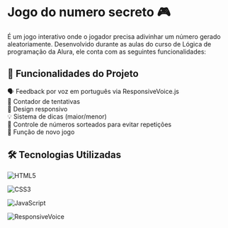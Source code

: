 # Jogo do numero secreto 🎮

É um jogo interativo onde o jogador precisa adivinhar um número gerado aleatoriamente. Desenvolvido durante as aulas do curso de Lógica de programação da Alura, ele conta com as seguintes funcionalidades:

## 🚀 Funcionalidades do Projeto
🗣️ Feedback por voz em português via ResponsiveVoice.js  
🔢 Contador de tentativas  
📱 Design responsivo  
💡 Sistema de dicas (maior/menor)  
🎲 Controle de números sorteados para evitar repetições  
🔄 Função de novo jogo  

## 🛠️ Tecnologias Utilizadas

![HTML5](https://img.shields.io/badge/HTML5-E34F26?style=for-the-badge&logo=html5&logoColor=white)

![CSS3](https://img.shields.io/badge/CSS3-1572B6?style=for-the-badge&logo=css3&logoColor=white)

![JavaScript](https://img.shields.io/badge/JavaScript-F7DF1E?style=for-the-badge&logo=javascript&logoColor=black)

![ResponsiveVoice](https://img.shields.io/badge/RESPONSIVEVOICE-1572B6?style=for-the-badge&logo=responsvevoice&logoColor=black)
